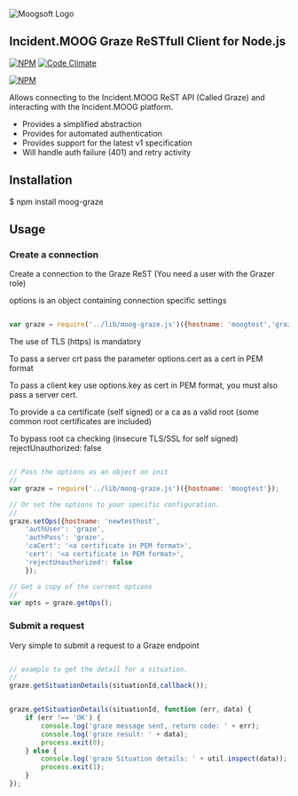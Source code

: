 ![Moogsoft Logo](https://www.moogsoft.com/wp-content/uploads/2015/06/logo-moogsoft.png)

## Incident.MOOG Graze ReSTfull Client for Node.js


[![NPM](http://img.shields.io/npm/v/moog-graze.svg)](https://www.npmjs.org/package/moog-graze) [![Code Climate](https://codeclimate.com/github/Moogsoft/moog-graze/badges/gpa.svg)](https://codeclimate.com/github/Moogsoft/moog-graze)

[![NPM](https://nodei.co/npm/moog-graze.png?downloads=true)](https://nodei.co/npm/moog-graze/)


Allows connecting to the Incident.MOOG ReST API (Called Graze) and interacting with the Incident.MOOG platform.

- Provides a simplified abstraction
- Provides for automated authentication
- Provides support for the latest v1 specification
- Will handle auth failure (401) and retry activity

## Installation

$ npm install moog-graze

## Usage

### Create a connection

 Create a connection to the Graze ReST (You need a user with the Grazer role)

 options is an object containing connection specific settings

```javascript

var graze = require('../lib/moog-graze.js')({hostname: 'moogtest','grazeUser':'my_user', 'grazePass':'my_password'});

```

The use of TLS (https) is mandatory

To pass a server crt pass the parameter options.cert as a cert in PEM format

To pass a client key use options.key as cert in PEM format, you must also pass a server cert.

To provide a ca certificate (self signed) or a ca as a valid root (some common root certificates are included)

To bypass root ca checking (insecure TLS/SSL for self signed)
rejectUnauthorized: false

````javascript

// Pass the options as an object on init
//
var graze = require('../lib/moog-graze.js')({hostname: 'moogtest'});

// Or set the options to your specific configuration.
//
graze.setOps({hostname: 'newtesthost',
    'authUser': 'graze',
    'authPass': 'graze',
    'caCert': '<a certificate in PEM format>',
    'cert': '<a certificate in PEM format>',
    'rejectUnauthorized': false
    });

// Get a copy of the current options 
//
var opts = graze.getOps();

````

### Submit a request

Very simple to submit a request to a Graze endpoint

```javascript

// example to get the detail for a situation.
//
graze.getSituationDetails(situationId,callback());

```

```javascript

graze.getSituationDetails(situationId, function (err, data) {
    if (err !== 'OK') {
        console.log('graze message sent, return code: ' + err);
        console.log('graze result: ' + data);
        process.exit(0);
    } else {
        console.log('graze Situation details: ' + util.inspect(data));
        process.exit(1);
    }
});

```